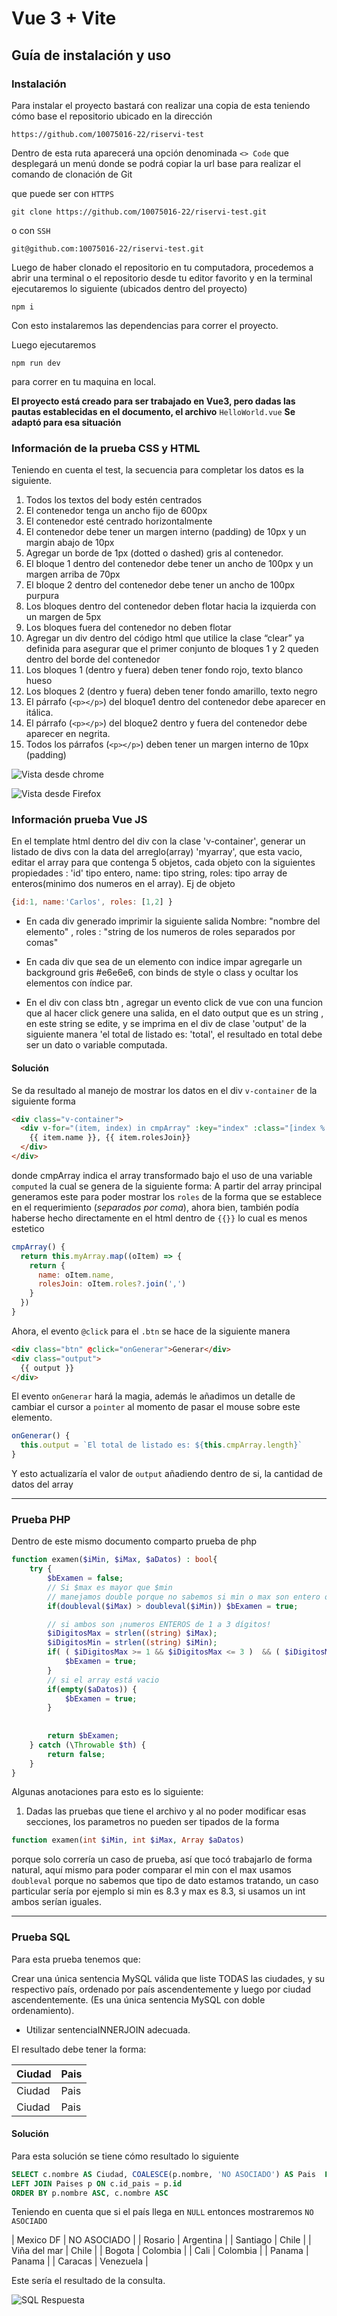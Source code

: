 # Vue 3 + Vite

## Guía de instalación y uso

### Instalación

Para instalar el proyecto bastará con realizar una copia de esta teniendo cómo base el repositorio ubicado en la dirección

```
https://github.com/10075016-22/riservi-test
```
Dentro de esta ruta aparecerá una opción denominada `<> Code` que desplegará un menú donde se podrá copiar la url base para realizar el comando de clonación de Git

que puede ser con `HTTPS`

```
git clone https://github.com/10075016-22/riservi-test.git
```

o con `SSH`
```
git@github.com:10075016-22/riservi-test.git
```

Luego de haber clonado el repositorio en tu computadora, procedemos a abrir una terminal o el repositorio desde tu editor favorito y en la terminal ejecutaremos lo siguiente (ubicados dentro del proyecto)

```
npm i
```

Con esto instalaremos las dependencias para correr el proyecto.

Luego ejecutaremos

```
npm run dev
```

para correr en tu maquina en local.


**El proyecto está creado para ser trabajado en Vue3, pero dadas las pautas establecidas en el documento, el archivo** `HelloWorld.vue` **Se adaptó para esa situación**

### Información de la prueba CSS y HTML

Teniendo en cuenta el test, la secuencia para completar los datos es la siguiente.

1. Todos los textos del body estén centrados
2. El contenedor tenga un ancho fijo de 600px
3. El contenedor esté centrado horizontalmente
4. El contenedor debe tener un margen interno (padding) de 10px y un margin abajo de 10px
5. Agregar un borde de 1px (dotted o dashed) gris al contenedor.
6. El bloque 1 dentro del contenedor debe tener un ancho de 100px y un margen arriba de 70px
7. El bloque 2 dentro del contenedor debe tener un ancho de 100px purpura
8. Los bloques dentro del contenedor deben flotar hacia la izquierda con un margen de 5px
9. Los bloques fuera del contenedor no deben flotar
10. Agregar un div dentro del código html que utilice la clase “clear” ya definida para asegurar que el primer conjunto de bloques 1 y 2 queden dentro del borde del contenedor 
11. Los bloques 1 (dentro y fuera) deben tener fondo rojo, texto blanco hueso
12. Los bloques 2 (dentro y fuera) deben tener fondo amarillo, texto negro
13. El párrafo (`<p></p>`) del bloque1 dentro del contenedor debe aparecer en itálica.
14. El párrafo (`<p></p>`) del bloque2 dentro y fuera del contenedor debe aparecer en negrita.
15. Todos los párrafos (`<p></p>`) deben tener un margen interno de 10px (padding)

![Vista desde chrome](./doc/Chrome.png)


![Vista desde Firefox](./doc/Firefox.png)
### Información prueba Vue JS

En el template html dentro del div con la clase 'v-container', generar un listado de divs con la data  del arreglo(array) 'myarray', que esta vacio, 
editar el array para que contenga 5 objetos, cada objeto con la siguientes propiedades : 'id' tipo entero, name: tipo string, roles: tipo array de enteros(minimo dos numeros en el array).  Ej de objeto

```js
{id:1, name:'Carlos', roles: [1,2] }
```
- En cada div generado imprimir la siguiente salida Nombre: "nombre del elemento" , roles : "string de los numeros de roles separados por comas"

- En cada div que sea de un elemento con indice impar agregarle un background gris  #e6e6e6, con binds de style o class  y ocultar los elementos con índice par.

- En el div con class btn , agregar un evento click de vue con una funcion que al hacer click genere una salida, en el dato output que es un string , en este string se edite, y se imprima en el div de clase 'output' de la siguiente manera 'el total de listado es: 'total', el resultado en total debe ser un dato o variable computada.


#### Solución

Se da resultado al manejo de mostrar los datos en el div `v-container` de la siguiente forma

```html
<div class="v-container">
  <div v-for="(item, index) in cmpArray" :key="index" :class="[index % 2 !== 0 ? 'bg-grey' : '']">
    {{ item.name }}, {{ item.rolesJoin}}
  </div>
</div>
```
donde cmpArray indica el array transformado bajo el uso de una variable `computed` la cual se genera de la siguiente forma:
A partir del array principal generamos este para poder mostrar los `roles` de la forma que se establece en el requerimiento (_separados por coma_), ahora bien, también podía haberse hecho directamente en el html dentro de `{{}}` lo cual es menos estetico

```js
cmpArray() {
  return this.myArray.map((oItem) => {
    return {
      name: oItem.name,
      rolesJoin: oItem.roles?.join(',')
    }
  })
}
```
Ahora, el evento `@click` para el `.btn` se hace de la siguiente manera 

```html
<div class="btn" @click="onGenerar">Generar</div>
<div class="output">
  {{ output }}
</div>
```

El evento `onGenerar` hará la magia, además le añadimos un detalle de cambiar el cursor a `pointer` al momento de pasar el mouse sobre este elemento.

```js
onGenerar() {
  this.output = `El total de listado es: ${this.cmpArray.length}`
}
```

Y esto actualizaría el valor de `output` añadiendo dentro de si, la cantidad de datos del array


___ 

### Prueba PHP

Dentro de este mismo documento comparto prueba de php

```php
function examen($iMin, $iMax, $aDatos) : bool{
	try {
		$bExamen = false;
		// Si $max es mayor que $min
		// manejamos double porque no sabemos si min o max son entero o tienen decimales
		if(doubleval($iMax) > doubleval($iMin)) $bExamen = true;

		// si ambos son ¡numeros ENTEROS de 1 a 3 dígitos! 
		$iDigitosMax = strlen((string) $iMax);
		$iDigitosMin = strlen((string) $iMin);
		if( ( $iDigitosMax >= 1 && $iDigitosMax <= 3 )  && ( $iDigitosMin >= 1 && $iDigitosMin <= 3 ) ) {
			$bExamen = true;
		}
		// si el array está vacio
		if(empty($aDatos)) {
			$bExamen = true;
		}
		
		
		return $bExamen;
	} catch (\Throwable $th) {
		return false;
	}
}
```

Algunas anotaciones para esto es lo siguiente:

1. Dadas las pruebas que tiene el archivo y al no poder modificar esas secciones, los parametros no pueden ser tipados de la forma 

```php
function examen(int $iMin, int $iMax, Array $aDatos)
```
porque solo correría un caso de prueba, así que tocó trabajarlo de forma natural, aquí mismo para poder comparar el min con el max usamos `doubleval` porque no sabemos que tipo de dato estamos tratando, un caso particular sería por ejemplo si min es 8.3 y max es 8.3, si usamos un int ambos serían iguales. 


___ 

### Prueba SQL

Para esta prueba tenemos que: 

Crear una única sentencia MySQL válida que liste TODAS las ciudades, y su respectivo país, ordenado por país ascendentemente y luego por ciudad ascendentemente. (Es una única sentencia MySQL con doble ordenamiento). 

- Utilizar sentenciaINNERJOIN adecuada.

El resultado debe tener la forma:

| Ciudad | Pais |
|--------|------|
| Ciudad | Pais |
| Ciudad | Pais |

#### Solución

Para esta solución se tiene cómo resultado lo siguiente

```sql
SELECT c.nombre AS Ciudad, COALESCE(p.nombre, 'NO ASOCIADO') AS Pais  FROM Ciudades c
LEFT JOIN Paises p ON c.id_pais = p.id
ORDER BY p.nombre ASC, c.nombre ASC
```

Teniendo en cuenta que si el país llega en `NULL` entonces mostraremos `NO ASOCIADO`

| Mexico DF    | NO ASOCIADO |
| Rosario      | Argentina   |
| Santiago     | Chile       |
| Viña del mar | Chile       |
| Bogota       | Colombia    |
| Cali         | Colombia    |
| Panama       | Panama      |
| Caracas      | Venezuela   |


Este sería el resultado de la consulta.

![SQL Respuesta](./doc/SQL.png)